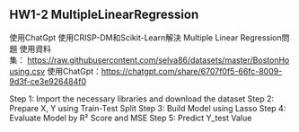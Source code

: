 ## HW1-2 MultipleLinearRegression
使用ChatGpt 使用CRISP-DM和Scikit-Learn解決 Multiple Linear Regression問題
使用資料集： https://raw.githubusercontent.com/selva86/datasets/master/BostonHousing.csv
使用ChatGpt：https://chatgpt.com/share/6707f0f5-66fc-8009-9d3f-ce3e926484f0

Step 1: Import the necessary libraries and download the dataset
Step 2: Prepare X, Y using Train-Test Split 
Step 3: Build Model using Lasso
Step 4: Evaluate Model by R² Score and MSE
Step 5: Predict Y_test Value